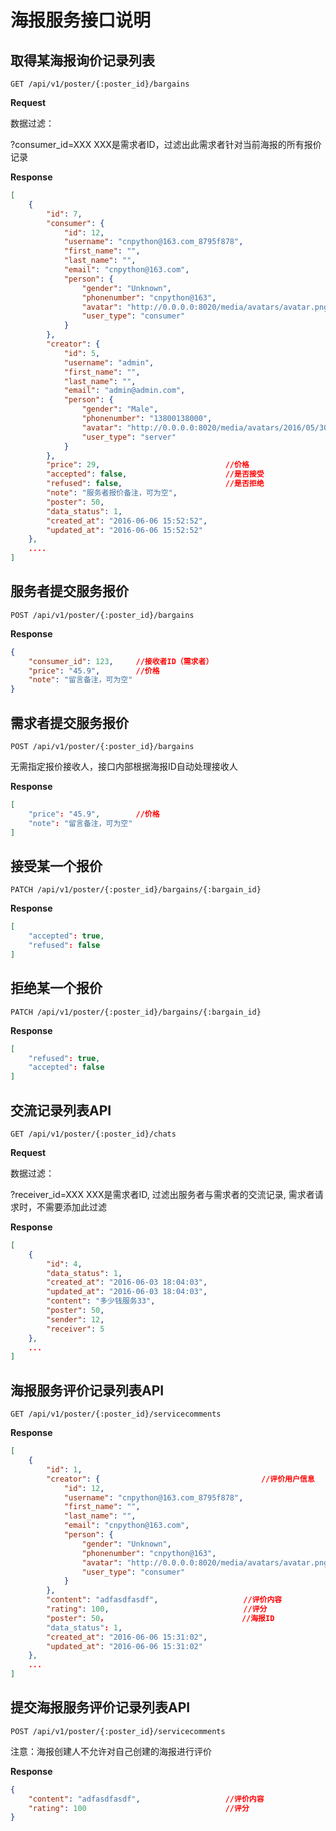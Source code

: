 # 海报服务接口说明


## 取得某海报询价记录列表

    GET /api/v1/poster/{:poster_id}/bargains

**Request**

数据过滤：

?consumer_id=XXX    XXX是需求者ID，过滤出此需求者针对当前海报的所有报价记录


**Response**
```json
[
    {
        "id": 7,
        "consumer": {
            "id": 12,
            "username": "cnpython@163.com_8795f878",
            "first_name": "",
            "last_name": "",
            "email": "cnpython@163.com",
            "person": {
                "gender": "Unknown",
                "phonenumber": "cnpython@163",
                "avatar": "http://0.0.0.0:8020/media/avatars/avatar.png",
                "user_type": "consumer"
            }
        },
        "creator": {
            "id": 5,
            "username": "admin",
            "first_name": "",
            "last_name": "",
            "email": "admin@admin.com",
            "person": {
                "gender": "Male",
                "phonenumber": "13800138000",
                "avatar": "http://0.0.0.0:8020/media/avatars/2016/05/30/b2365b2b586449d184e7475371268ba7.jpg",
                "user_type": "server"
            }
        },
        "price": 29,                            //价格
        "accepted": false,                      //是否接受
        "refused": false,                       //是否拒绝
        "note": "服务者报价备注，可为空",                    
        "poster": 50,
        "data_status": 1,
        "created_at": "2016-06-06 15:52:52",
        "updated_at": "2016-06-06 15:52:52"
    },
    ....
]
```


## 服务者提交服务报价

    POST /api/v1/poster/{:poster_id}/bargains


**Response**
```json
{
    "consumer_id": 123,     //接收者ID（需求者）
    "price": "45.9",        //价格
    "note": "留言备注，可为空"
}
```


## 需求者提交服务报价

    POST /api/v1/poster/{:poster_id}/bargains

无需指定报价接收人，接口内部根据海报ID自动处理接收人

**Response**
```json
[
    "price": "45.9",        //价格
    "note": "留言备注，可为空"
]
```


## 接受某一个报价

    PATCH /api/v1/poster/{:poster_id}/bargains/{:bargain_id}


**Response**
```json
[
    "accepted": true,
    "refused": false
]
```

## 拒绝某一个报价

    PATCH /api/v1/poster/{:poster_id}/bargains/{:bargain_id}


**Response**
```json
[
    "refused": true,
    "accepted": false
]
```


## 交流记录列表API

    GET /api/v1/poster/{:poster_id}/chats
    

**Request**

数据过滤：

?receiver_id=XXX    XXX是需求者ID, 过滤出服务者与需求者的交流记录, 需求者请求时，不需要添加此过滤


**Response**
```json
[
    {
        "id": 4,
        "data_status": 1,
        "created_at": "2016-06-03 18:04:03",
        "updated_at": "2016-06-03 18:04:03",
        "content": "多少钱服务33",
        "poster": 50,
        "sender": 12,
        "receiver": 5
    },
    ...
]
```


## 海报服务评价记录列表API

    GET /api/v1/poster/{:poster_id}/servicecomments
    
**Response**
```json
[
    {
        "id": 1,
        "creator": {                                    //评价用户信息
            "id": 12,
            "username": "cnpython@163.com_8795f878",
            "first_name": "",
            "last_name": "",
            "email": "cnpython@163.com",
            "person": {
                "gender": "Unknown",
                "phonenumber": "cnpython@163",
                "avatar": "http://0.0.0.0:8020/media/avatars/avatar.png",
                "user_type": "consumer"
            }
        },
        "content": "adfasdfasdf",                   //评价内容
        "rating": 100,                              //评分
        "poster": 50，                              //海报ID
        "data_status": 1,
        "created_at": "2016-06-06 15:31:02",
        "updated_at": "2016-06-06 15:31:02"
    },
    ...
]
```


## 提交海报服务评价记录列表API

    POST /api/v1/poster/{:poster_id}/servicecomments
    
注意：海报创建人不允许对自己创建的海报进行评价
    
**Response**
```json
{
    "content": "adfasdfasdf",                   //评价内容
    "rating": 100                               //评分
}
```
